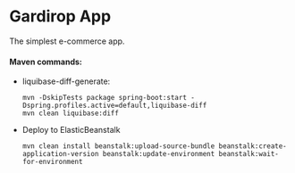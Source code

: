 # Gardirop App
The simplest e-commerce app. 

#### Maven commands:
- liquibase-diff-generate: 
  ```
  mvn -DskipTests package spring-boot:start -Dspring.profiles.active=default,liquibase-diff
  mvn clean liquibase:diff
  ```
- Deploy to ElasticBeanstalk 
  ```
  mvn clean install beanstalk:upload-source-bundle beanstalk:create-application-version beanstalk:update-environment beanstalk:wait-for-environment
  ```
